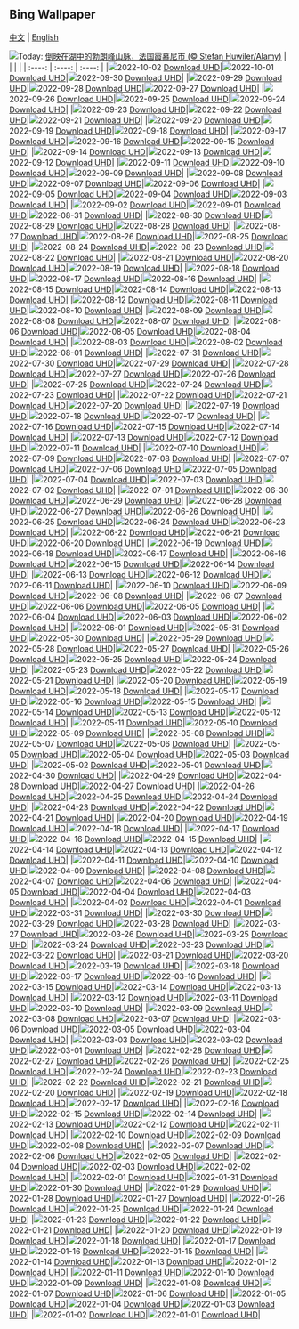 ## Bing Wallpaper
[中文](README.md) | [English](README_en.md)

![](https://www.bing.com/th?id=OHR.LacChesserys_ZH-CN4136691056_UHD.jpg&w=1000)Today: [倒映在湖中的勃朗峰山脉，法国霞慕尼市 (© Stefan Huwiler/Alamy)](https://www.bing.com/th?id=OHR.LacChesserys_ZH-CN4136691056_UHD.jpg)
|      |      |      |
| :----: | :----: | :----: |
|![](https://www.bing.com/th?id=OHR.LacChesserys_ZH-CN4136691056_UHD.jpg&rf=LaDigue_UHD.jpg&pid=hp&w=384&h=216&rs=1&c=4)2022-10-02 [Download UHD](https://www.bing.com/th?id=OHR.LacChesserys_ZH-CN4136691056_UHD.jpg)|![](https://www.bing.com/th?id=OHR.NationalDay2022_ZH-CN3861603311_UHD.jpg&rf=LaDigue_UHD.jpg&pid=hp&w=384&h=216&rs=1&c=4)2022-10-01 [Download UHD](https://www.bing.com/th?id=OHR.NationalDay2022_ZH-CN3861603311_UHD.jpg)|![](https://www.bing.com/th?id=OHR.EubalaenaAustralis_ZH-CN3366455170_UHD.jpg&rf=LaDigue_UHD.jpg&pid=hp&w=384&h=216&rs=1&c=4)2022-09-30 [Download UHD](https://www.bing.com/th?id=OHR.EubalaenaAustralis_ZH-CN3366455170_UHD.jpg)|
|![](https://www.bing.com/th?id=OHR.JohnstonWater_ZH-CN3121890365_UHD.jpg&rf=LaDigue_UHD.jpg&pid=hp&w=384&h=216&rs=1&c=4)2022-09-29 [Download UHD](https://www.bing.com/th?id=OHR.JohnstonWater_ZH-CN3121890365_UHD.jpg)|![](https://www.bing.com/th?id=OHR.FosterCoveredBridge_ZH-CN2672988563_UHD.jpg&rf=LaDigue_UHD.jpg&pid=hp&w=384&h=216&rs=1&c=4)2022-09-28 [Download UHD](https://www.bing.com/th?id=OHR.FosterCoveredBridge_ZH-CN2672988563_UHD.jpg)|![](https://www.bing.com/th?id=OHR.YellowstoneUGB_ZH-CN2518690319_UHD.jpg&rf=LaDigue_UHD.jpg&pid=hp&w=384&h=216&rs=1&c=4)2022-09-27 [Download UHD](https://www.bing.com/th?id=OHR.YellowstoneUGB_ZH-CN2518690319_UHD.jpg)|
|![](https://www.bing.com/th?id=OHR.SusitnaRiver_ZH-CN2317772890_UHD.jpg&rf=LaDigue_UHD.jpg&pid=hp&w=384&h=216&rs=1&c=4)2022-09-26 [Download UHD](https://www.bing.com/th?id=OHR.SusitnaRiver_ZH-CN2317772890_UHD.jpg)|![](https://www.bing.com/th?id=OHR.AmazonMangroves_ZH-CN2154443859_UHD.jpg&rf=LaDigue_UHD.jpg&pid=hp&w=384&h=216&rs=1&c=4)2022-09-25 [Download UHD](https://www.bing.com/th?id=OHR.AmazonMangroves_ZH-CN2154443859_UHD.jpg)|![](https://www.bing.com/th?id=OHR.DarkSkyAcadia_ZH-CN1827511700_UHD.jpg&rf=LaDigue_UHD.jpg&pid=hp&w=384&h=216&rs=1&c=4)2022-09-24 [Download UHD](https://www.bing.com/th?id=OHR.DarkSkyAcadia_ZH-CN1827511700_UHD.jpg)|
|![](https://www.bing.com/th?id=OHR.LastDollarRoad_ZH-CN1462265798_UHD.jpg&rf=LaDigue_UHD.jpg&pid=hp&w=384&h=216&rs=1&c=4)2022-09-23 [Download UHD](https://www.bing.com/th?id=OHR.LastDollarRoad_ZH-CN1462265798_UHD.jpg)|![](https://www.bing.com/th?id=OHR.SpringPoint_ZH-CN6445792697_UHD.jpg&rf=LaDigue_UHD.jpg&pid=hp&w=384&h=216&rs=1&c=4)2022-09-22 [Download UHD](https://www.bing.com/th?id=OHR.SpringPoint_ZH-CN6445792697_UHD.jpg)|![](https://www.bing.com/th?id=OHR.SyltNordseeHoernum_ZH-CN6316415332_UHD.jpg&rf=LaDigue_UHD.jpg&pid=hp&w=384&h=216&rs=1&c=4)2022-09-21 [Download UHD](https://www.bing.com/th?id=OHR.SyltNordseeHoernum_ZH-CN6316415332_UHD.jpg)|
|![](https://www.bing.com/th?id=OHR.SitkaOtters_ZH-CN4715326633_UHD.jpg&rf=LaDigue_UHD.jpg&pid=hp&w=384&h=216&rs=1&c=4)2022-09-20 [Download UHD](https://www.bing.com/th?id=OHR.SitkaOtters_ZH-CN4715326633_UHD.jpg)|![](https://www.bing.com/th?id=OHR.SanMartinoVillage_ZH-CN4623104087_UHD.jpg&rf=LaDigue_UHD.jpg&pid=hp&w=384&h=216&rs=1&c=4)2022-09-19 [Download UHD](https://www.bing.com/th?id=OHR.SanMartinoVillage_ZH-CN4623104087_UHD.jpg)|![](https://www.bing.com/th?id=OHR.EmeraldYoho_ZH-CN4524610330_UHD.jpg&rf=LaDigue_UHD.jpg&pid=hp&w=384&h=216&rs=1&c=4)2022-09-18 [Download UHD](https://www.bing.com/th?id=OHR.EmeraldYoho_ZH-CN4524610330_UHD.jpg)|
|![](https://www.bing.com/th?id=OHR.BlackpoolBeach_ZH-CN2646268897_UHD.jpg&rf=LaDigue_UHD.jpg&pid=hp&w=384&h=216&rs=1&c=4)2022-09-17 [Download UHD](https://www.bing.com/th?id=OHR.BlackpoolBeach_ZH-CN2646268897_UHD.jpg)|![](https://www.bing.com/th?id=OHR.PianePuma_ZH-CN1482049046_UHD.jpg&rf=LaDigue_UHD.jpg&pid=hp&w=384&h=216&rs=1&c=4)2022-09-16 [Download UHD](https://www.bing.com/th?id=OHR.PianePuma_ZH-CN1482049046_UHD.jpg)|![](https://www.bing.com/th?id=OHR.PyreneesPark_ZH-CN1341030921_UHD.jpg&rf=LaDigue_UHD.jpg&pid=hp&w=384&h=216&rs=1&c=4)2022-09-15 [Download UHD](https://www.bing.com/th?id=OHR.PyreneesPark_ZH-CN1341030921_UHD.jpg)|
|![](https://www.bing.com/th?id=OHR.MarbleCanyon_ZH-CN1066862981_UHD.jpg&rf=LaDigue_UHD.jpg&pid=hp&w=384&h=216&rs=1&c=4)2022-09-14 [Download UHD](https://www.bing.com/th?id=OHR.MarbleCanyon_ZH-CN1066862981_UHD.jpg)|![](https://www.bing.com/th?id=OHR.GSDNPest_ZH-CN0818304791_UHD.jpg&rf=LaDigue_UHD.jpg&pid=hp&w=384&h=216&rs=1&c=4)2022-09-13 [Download UHD](https://www.bing.com/th?id=OHR.GSDNPest_ZH-CN0818304791_UHD.jpg)|![](https://www.bing.com/th?id=OHR.Aracari_ZH-CN0383753817_UHD.jpg&rf=LaDigue_UHD.jpg&pid=hp&w=384&h=216&rs=1&c=4)2022-09-12 [Download UHD](https://www.bing.com/th?id=OHR.Aracari_ZH-CN0383753817_UHD.jpg)|
|![](https://www.bing.com/th?id=OHR.KeralaIndia_ZH-CN0125201857_UHD.jpg&rf=LaDigue_UHD.jpg&pid=hp&w=384&h=216&rs=1&c=4)2022-09-11 [Download UHD](https://www.bing.com/th?id=OHR.KeralaIndia_ZH-CN0125201857_UHD.jpg)|![](https://www.bing.com/th?id=OHR.MidAutumn2022_ZH-CN9825550508_UHD.jpg&rf=LaDigue_UHD.jpg&pid=hp&w=384&h=216&rs=1&c=4)2022-09-10 [Download UHD](https://www.bing.com/th?id=OHR.MidAutumn2022_ZH-CN9825550508_UHD.jpg)|![](https://www.bing.com/th?id=OHR.BHNMBelize_ZH-CN9422261941_UHD.jpg&rf=LaDigue_UHD.jpg&pid=hp&w=384&h=216&rs=1&c=4)2022-09-09 [Download UHD](https://www.bing.com/th?id=OHR.BHNMBelize_ZH-CN9422261941_UHD.jpg)|
|![](https://www.bing.com/th?id=OHR.CircumnavigationAnni_ZH-CN6835512993_UHD.jpg&rf=LaDigue_UHD.jpg&pid=hp&w=384&h=216&rs=1&c=4)2022-09-08 [Download UHD](https://www.bing.com/th?id=OHR.CircumnavigationAnni_ZH-CN6835512993_UHD.jpg)|![](https://www.bing.com/th?id=OHR.TheNeedles_ZH-CN6578835963_UHD.jpg&rf=LaDigue_UHD.jpg&pid=hp&w=384&h=216&rs=1&c=4)2022-09-07 [Download UHD](https://www.bing.com/th?id=OHR.TheNeedles_ZH-CN6578835963_UHD.jpg)|![](https://www.bing.com/th?id=OHR.SquirrelMushroom_ZH-CN2854383605_UHD.jpg&rf=LaDigue_UHD.jpg&pid=hp&w=384&h=216&rs=1&c=4)2022-09-06 [Download UHD](https://www.bing.com/th?id=OHR.SquirrelMushroom_ZH-CN2854383605_UHD.jpg)|
|![](https://www.bing.com/th?id=OHR.TaigaRoad_ZH-CN2567537158_UHD.jpg&rf=LaDigue_UHD.jpg&pid=hp&w=384&h=216&rs=1&c=4)2022-09-05 [Download UHD](https://www.bing.com/th?id=OHR.TaigaRoad_ZH-CN2567537158_UHD.jpg)|![](https://www.bing.com/th?id=OHR.ArambolBeach_ZH-CN2149857876_UHD.jpg&rf=LaDigue_UHD.jpg&pid=hp&w=384&h=216&rs=1&c=4)2022-09-04 [Download UHD](https://www.bing.com/th?id=OHR.ArambolBeach_ZH-CN2149857876_UHD.jpg)|![](https://www.bing.com/th?id=OHR.MalaysiaTwinTowers_ZH-CN1989513449_UHD.jpg&rf=LaDigue_UHD.jpg&pid=hp&w=384&h=216&rs=1&c=4)2022-09-03 [Download UHD](https://www.bing.com/th?id=OHR.MalaysiaTwinTowers_ZH-CN1989513449_UHD.jpg)|
|![](https://www.bing.com/th?id=OHR.SeitanLimania_ZH-CN3831790369_UHD.jpg&rf=LaDigue_UHD.jpg&pid=hp&w=384&h=216&rs=1&c=4)2022-09-02 [Download UHD](https://www.bing.com/th?id=OHR.SeitanLimania_ZH-CN3831790369_UHD.jpg)|![](https://www.bing.com/th?id=OHR.WildlifeCrossing_ZH-CN1493053695_UHD.jpg&rf=LaDigue_UHD.jpg&pid=hp&w=384&h=216&rs=1&c=4)2022-09-01 [Download UHD](https://www.bing.com/th?id=OHR.WildlifeCrossing_ZH-CN1493053695_UHD.jpg)|![](https://www.bing.com/th?id=OHR.BlueLinckia_ZH-CN1103817183_UHD.jpg&rf=LaDigue_UHD.jpg&pid=hp&w=384&h=216&rs=1&c=4)2022-08-31 [Download UHD](https://www.bing.com/th?id=OHR.BlueLinckia_ZH-CN1103817183_UHD.jpg)|
|![](https://www.bing.com/th?id=OHR.Migliarino_ZH-CN0744250844_UHD.jpg&rf=LaDigue_UHD.jpg&pid=hp&w=384&h=216&rs=1&c=4)2022-08-30 [Download UHD](https://www.bing.com/th?id=OHR.Migliarino_ZH-CN0744250844_UHD.jpg)|![](https://www.bing.com/th?id=OHR.EstoniaBaltic_ZH-CN0314555299_UHD.jpg&rf=LaDigue_UHD.jpg&pid=hp&w=384&h=216&rs=1&c=4)2022-08-29 [Download UHD](https://www.bing.com/th?id=OHR.EstoniaBaltic_ZH-CN0314555299_UHD.jpg)|![](https://www.bing.com/th?id=OHR.BeardedTit_ZH-CN0065279700_UHD.jpg&rf=LaDigue_UHD.jpg&pid=hp&w=384&h=216&rs=1&c=4)2022-08-28 [Download UHD](https://www.bing.com/th?id=OHR.BeardedTit_ZH-CN0065279700_UHD.jpg)|
|![](https://www.bing.com/th?id=OHR.MSHV_ZH-CN9630204701_UHD.jpg&rf=LaDigue_UHD.jpg&pid=hp&w=384&h=216&rs=1&c=4)2022-08-27 [Download UHD](https://www.bing.com/th?id=OHR.MSHV_ZH-CN9630204701_UHD.jpg)|![](https://www.bing.com/th?id=OHR.PeljesacWind_ZH-CN9299214248_UHD.jpg&rf=LaDigue_UHD.jpg&pid=hp&w=384&h=216&rs=1&c=4)2022-08-26 [Download UHD](https://www.bing.com/th?id=OHR.PeljesacWind_ZH-CN9299214248_UHD.jpg)|![](https://www.bing.com/th?id=OHR.CascadesNP_ZH-CN1830542356_UHD.jpg&rf=LaDigue_UHD.jpg&pid=hp&w=384&h=216&rs=1&c=4)2022-08-25 [Download UHD](https://www.bing.com/th?id=OHR.CascadesNP_ZH-CN1830542356_UHD.jpg)|
|![](https://www.bing.com/th?id=OHR.MarinaDaGloria_ZH-CN6894795645_UHD.jpg&rf=LaDigue_UHD.jpg&pid=hp&w=384&h=216&rs=1&c=4)2022-08-24 [Download UHD](https://www.bing.com/th?id=OHR.MarinaDaGloria_ZH-CN6894795645_UHD.jpg)|![](https://www.bing.com/th?id=OHR.MentonFrance_ZH-CN5849270429_UHD.jpg&rf=LaDigue_UHD.jpg&pid=hp&w=384&h=216&rs=1&c=4)2022-08-23 [Download UHD](https://www.bing.com/th?id=OHR.MentonFrance_ZH-CN5849270429_UHD.jpg)|![](https://www.bing.com/th?id=OHR.TenderMoment_ZH-CN5447705408_UHD.jpg&rf=LaDigue_UHD.jpg&pid=hp&w=384&h=216&rs=1&c=4)2022-08-22 [Download UHD](https://www.bing.com/th?id=OHR.TenderMoment_ZH-CN5447705408_UHD.jpg)|
|![](https://www.bing.com/th?id=OHR.CostadaMorte_ZH-CN5219249535_UHD.jpg&rf=LaDigue_UHD.jpg&pid=hp&w=384&h=216&rs=1&c=4)2022-08-21 [Download UHD](https://www.bing.com/th?id=OHR.CostadaMorte_ZH-CN5219249535_UHD.jpg)|![](https://www.bing.com/th?id=OHR.BearProof_ZH-CN4950171791_UHD.jpg&rf=LaDigue_UHD.jpg&pid=hp&w=384&h=216&rs=1&c=4)2022-08-20 [Download UHD](https://www.bing.com/th?id=OHR.BearProof_ZH-CN4950171791_UHD.jpg)|![](https://www.bing.com/th?id=OHR.PenzancePool_ZH-CN4493022613_UHD.jpg&rf=LaDigue_UHD.jpg&pid=hp&w=384&h=216&rs=1&c=4)2022-08-19 [Download UHD](https://www.bing.com/th?id=OHR.PenzancePool_ZH-CN4493022613_UHD.jpg)|
|![](https://www.bing.com/th?id=OHR.SourHerring_ZH-CN4136738467_UHD.jpg&rf=LaDigue_UHD.jpg&pid=hp&w=384&h=216&rs=1&c=4)2022-08-18 [Download UHD](https://www.bing.com/th?id=OHR.SourHerring_ZH-CN4136738467_UHD.jpg)|![](https://www.bing.com/th?id=OHR.AquarioNatural_ZH-CN3886634374_UHD.jpg&rf=LaDigue_UHD.jpg&pid=hp&w=384&h=216&rs=1&c=4)2022-08-17 [Download UHD](https://www.bing.com/th?id=OHR.AquarioNatural_ZH-CN3886634374_UHD.jpg)|![](https://www.bing.com/th?id=OHR.GreatWhiteRoller_ZH-CN1541809088_UHD.jpg&rf=LaDigue_UHD.jpg&pid=hp&w=384&h=216&rs=1&c=4)2022-08-16 [Download UHD](https://www.bing.com/th?id=OHR.GreatWhiteRoller_ZH-CN1541809088_UHD.jpg)|
|![](https://www.bing.com/th?id=OHR.ChittorgarhFort_ZH-CN2955182965_UHD.jpg&rf=LaDigue_UHD.jpg&pid=hp&w=384&h=216&rs=1&c=4)2022-08-15 [Download UHD](https://www.bing.com/th?id=OHR.ChittorgarhFort_ZH-CN2955182965_UHD.jpg)|![](https://www.bing.com/th?id=OHR.PantherChameleon_ZH-CN2554514270_UHD.jpg&rf=LaDigue_UHD.jpg&pid=hp&w=384&h=216&rs=1&c=4)2022-08-14 [Download UHD](https://www.bing.com/th?id=OHR.PantherChameleon_ZH-CN2554514270_UHD.jpg)|![](https://www.bing.com/th?id=OHR.LacMontagnon_ZH-CN8301464080_UHD.jpg&rf=LaDigue_UHD.jpg&pid=hp&w=384&h=216&rs=1&c=4)2022-08-13 [Download UHD](https://www.bing.com/th?id=OHR.LacMontagnon_ZH-CN8301464080_UHD.jpg)|
|![](https://www.bing.com/th?id=OHR.AmboseliElephants_ZH-CN2078609290_UHD.jpg&rf=LaDigue_UHD.jpg&pid=hp&w=384&h=216&rs=1&c=4)2022-08-12 [Download UHD](https://www.bing.com/th?id=OHR.AmboseliElephants_ZH-CN2078609290_UHD.jpg)|![](https://www.bing.com/th?id=OHR.MtTsubakuro_ZH-CN0305525340_UHD.jpg&rf=LaDigue_UHD.jpg&pid=hp&w=384&h=216&rs=1&c=4)2022-08-11 [Download UHD](https://www.bing.com/th?id=OHR.MtTsubakuro_ZH-CN0305525340_UHD.jpg)|![](https://www.bing.com/th?id=OHR.AnniversaryJTNP_ZH-CN9974030692_UHD.jpg&rf=LaDigue_UHD.jpg&pid=hp&w=384&h=216&rs=1&c=4)2022-08-10 [Download UHD](https://www.bing.com/th?id=OHR.AnniversaryJTNP_ZH-CN9974030692_UHD.jpg)|
|![](https://www.bing.com/th?id=OHR.CuevaManos_ZH-CN8900667928_UHD.jpg&rf=LaDigue_UHD.jpg&pid=hp&w=384&h=216&rs=1&c=4)2022-08-09 [Download UHD](https://www.bing.com/th?id=OHR.CuevaManos_ZH-CN8900667928_UHD.jpg)|![](https://www.bing.com/th?id=OHR.EsPantaleu_ZH-CN8612029580_UHD.jpg&rf=LaDigue_UHD.jpg&pid=hp&w=384&h=216&rs=1&c=4)2022-08-08 [Download UHD](https://www.bing.com/th?id=OHR.EsPantaleu_ZH-CN8612029580_UHD.jpg)|![](https://www.bing.com/th?id=OHR.theBeginningofAutumn2022_ZH-CN9413449297_UHD.jpg&rf=LaDigue_UHD.jpg&pid=hp&w=384&h=216&rs=1&c=4)2022-08-07 [Download UHD](https://www.bing.com/th?id=OHR.theBeginningofAutumn2022_ZH-CN9413449297_UHD.jpg)|
|![](https://www.bing.com/th?id=OHR.SFSaltFlats_ZH-CN7261637239_UHD.jpg&rf=LaDigue_UHD.jpg&pid=hp&w=384&h=216&rs=1&c=4)2022-08-06 [Download UHD](https://www.bing.com/th?id=OHR.SFSaltFlats_ZH-CN7261637239_UHD.jpg)|![](https://www.bing.com/th?id=OHR.MilitaryTattoo_ZH-CN0302287210_UHD.jpg&rf=LaDigue_UHD.jpg&pid=hp&w=384&h=216&rs=1&c=4)2022-08-05 [Download UHD](https://www.bing.com/th?id=OHR.MilitaryTattoo_ZH-CN0302287210_UHD.jpg)|![](https://www.bing.com/th?id=OHR.QiXiFestival2022_ZH-CN2628111266_UHD.jpg&rf=LaDigue_UHD.jpg&pid=hp&w=384&h=216&rs=1&c=4)2022-08-04 [Download UHD](https://www.bing.com/th?id=OHR.QiXiFestival2022_ZH-CN2628111266_UHD.jpg)|
|![](https://www.bing.com/th?id=OHR.RedneckedGrebe_ZH-CN6036749974_UHD.jpg&rf=LaDigue_UHD.jpg&pid=hp&w=384&h=216&rs=1&c=4)2022-08-03 [Download UHD](https://www.bing.com/th?id=OHR.RedneckedGrebe_ZH-CN6036749974_UHD.jpg)|![](https://www.bing.com/th?id=OHR.HickmanBridge_ZH-CN0976106691_UHD.jpg&rf=LaDigue_UHD.jpg&pid=hp&w=384&h=216&rs=1&c=4)2022-08-02 [Download UHD](https://www.bing.com/th?id=OHR.HickmanBridge_ZH-CN0976106691_UHD.jpg)|![](https://www.bing.com/th?id=OHR.LavaTube_ZH-CN5458469336_UHD.jpg&rf=LaDigue_UHD.jpg&pid=hp&w=384&h=216&rs=1&c=4)2022-08-01 [Download UHD](https://www.bing.com/th?id=OHR.LavaTube_ZH-CN5458469336_UHD.jpg)|
|![](https://www.bing.com/th?id=OHR.NoctilucentClouds_ZH-CN4816301354_UHD.jpg&rf=LaDigue_UHD.jpg&pid=hp&w=384&h=216&rs=1&c=4)2022-07-31 [Download UHD](https://www.bing.com/th?id=OHR.NoctilucentClouds_ZH-CN4816301354_UHD.jpg)|![](https://www.bing.com/th?id=OHR.FiordlandRainforest_ZH-CN4528847139_UHD.jpg&rf=LaDigue_UHD.jpg&pid=hp&w=384&h=216&rs=1&c=4)2022-07-30 [Download UHD](https://www.bing.com/th?id=OHR.FiordlandRainforest_ZH-CN4528847139_UHD.jpg)|![](https://www.bing.com/th?id=OHR.FourTigresses_ZH-CN4095017352_UHD.jpg&rf=LaDigue_UHD.jpg&pid=hp&w=384&h=216&rs=1&c=4)2022-07-29 [Download UHD](https://www.bing.com/th?id=OHR.FourTigresses_ZH-CN4095017352_UHD.jpg)|
|![](https://www.bing.com/th?id=OHR.LongsPeak_ZH-CN5927119555_UHD.jpg&rf=LaDigue_UHD.jpg&pid=hp&w=384&h=216&rs=1&c=4)2022-07-28 [Download UHD](https://www.bing.com/th?id=OHR.LongsPeak_ZH-CN5927119555_UHD.jpg)|![](https://www.bing.com/th?id=OHR.NabateanTomb_ZH-CN5770360385_UHD.jpg&rf=LaDigue_UHD.jpg&pid=hp&w=384&h=216&rs=1&c=4)2022-07-27 [Download UHD](https://www.bing.com/th?id=OHR.NabateanTomb_ZH-CN5770360385_UHD.jpg)|![](https://www.bing.com/th?id=OHR.MangroveDay_ZH-CN5590436101_UHD.jpg&rf=LaDigue_UHD.jpg&pid=hp&w=384&h=216&rs=1&c=4)2022-07-26 [Download UHD](https://www.bing.com/th?id=OHR.MangroveDay_ZH-CN5590436101_UHD.jpg)|
|![](https://www.bing.com/th?id=OHR.DolbadarnCastle_ZH-CN5397592090_UHD.jpg&rf=LaDigue_UHD.jpg&pid=hp&w=384&h=216&rs=1&c=4)2022-07-25 [Download UHD](https://www.bing.com/th?id=OHR.DolbadarnCastle_ZH-CN5397592090_UHD.jpg)|![](https://www.bing.com/th?id=OHR.TwoJackLake_ZH-CN4716355677_UHD.jpg&rf=LaDigue_UHD.jpg&pid=hp&w=384&h=216&rs=1&c=4)2022-07-24 [Download UHD](https://www.bing.com/th?id=OHR.TwoJackLake_ZH-CN4716355677_UHD.jpg)|![](https://www.bing.com/th?id=OHR.FoxgloveHawkmoth_ZH-CN4486704889_UHD.jpg&rf=LaDigue_UHD.jpg&pid=hp&w=384&h=216&rs=1&c=4)2022-07-23 [Download UHD](https://www.bing.com/th?id=OHR.FoxgloveHawkmoth_ZH-CN4486704889_UHD.jpg)|
|![](https://www.bing.com/th?id=OHR.SGIMontenegro_ZH-CN4155831603_UHD.jpg&rf=LaDigue_UHD.jpg&pid=hp&w=384&h=216&rs=1&c=4)2022-07-22 [Download UHD](https://www.bing.com/th?id=OHR.SGIMontenegro_ZH-CN4155831603_UHD.jpg)|![](https://www.bing.com/th?id=OHR.AbbeyGardens_ZH-CN4831631801_UHD.jpg&rf=LaDigue_UHD.jpg&pid=hp&w=384&h=216&rs=1&c=4)2022-07-21 [Download UHD](https://www.bing.com/th?id=OHR.AbbeyGardens_ZH-CN4831631801_UHD.jpg)|![](https://www.bing.com/th?id=OHR.MoonPhases_ZH-CN3779272016_UHD.jpg&rf=LaDigue_UHD.jpg&pid=hp&w=384&h=216&rs=1&c=4)2022-07-20 [Download UHD](https://www.bing.com/th?id=OHR.MoonPhases_ZH-CN3779272016_UHD.jpg)|
|![](https://www.bing.com/th?id=OHR.FraueninselChiemsee_ZH-CN3541482552_UHD.jpg&rf=LaDigue_UHD.jpg&pid=hp&w=384&h=216&rs=1&c=4)2022-07-19 [Download UHD](https://www.bing.com/th?id=OHR.FraueninselChiemsee_ZH-CN3541482552_UHD.jpg)|![](https://www.bing.com/th?id=OHR.OmijimaIsland_ZH-CN3328515301_UHD.jpg&rf=LaDigue_UHD.jpg&pid=hp&w=384&h=216&rs=1&c=4)2022-07-18 [Download UHD](https://www.bing.com/th?id=OHR.OmijimaIsland_ZH-CN3328515301_UHD.jpg)|![](https://www.bing.com/th?id=OHR.CoyoteButtes_ZH-CN3166159419_UHD.jpg&rf=LaDigue_UHD.jpg&pid=hp&w=384&h=216&rs=1&c=4)2022-07-17 [Download UHD](https://www.bing.com/th?id=OHR.CoyoteButtes_ZH-CN3166159419_UHD.jpg)|
|![](https://www.bing.com/th?id=OHR.AmericanGoldfinch_ZH-CN2996912015_UHD.jpg&rf=LaDigue_UHD.jpg&pid=hp&w=384&h=216&rs=1&c=4)2022-07-16 [Download UHD](https://www.bing.com/th?id=OHR.AmericanGoldfinch_ZH-CN2996912015_UHD.jpg)|![](https://www.bing.com/th?id=OHR.Arrone_ZH-CN2794175618_UHD.jpg&rf=LaDigue_UHD.jpg&pid=hp&w=384&h=216&rs=1&c=4)2022-07-15 [Download UHD](https://www.bing.com/th?id=OHR.Arrone_ZH-CN2794175618_UHD.jpg)|![](https://www.bing.com/th?id=OHR.BabyLemons_ZH-CN4212701834_UHD.jpg&rf=LaDigue_UHD.jpg&pid=hp&w=384&h=216&rs=1&c=4)2022-07-14 [Download UHD](https://www.bing.com/th?id=OHR.BabyLemons_ZH-CN4212701834_UHD.jpg)|
|![](https://www.bing.com/th?id=OHR.BasaltGiants_ZH-CN4038085235_UHD.jpg&rf=LaDigue_UHD.jpg&pid=hp&w=384&h=216&rs=1&c=4)2022-07-13 [Download UHD](https://www.bing.com/th?id=OHR.BasaltGiants_ZH-CN4038085235_UHD.jpg)|![](https://www.bing.com/th?id=OHR.SpiralHill_ZH-CN3829252235_UHD.jpg&rf=LaDigue_UHD.jpg&pid=hp&w=384&h=216&rs=1&c=4)2022-07-12 [Download UHD](https://www.bing.com/th?id=OHR.SpiralHill_ZH-CN3829252235_UHD.jpg)|![](https://www.bing.com/th?id=OHR.BarcelonaPop_ZH-CN3687855585_UHD.jpg&rf=LaDigue_UHD.jpg&pid=hp&w=384&h=216&rs=1&c=4)2022-07-11 [Download UHD](https://www.bing.com/th?id=OHR.BarcelonaPop_ZH-CN3687855585_UHD.jpg)|
|![](https://www.bing.com/th?id=OHR.OludenizTurkey_ZH-CN3467496108_UHD.jpg&rf=LaDigue_UHD.jpg&pid=hp&w=384&h=216&rs=1&c=4)2022-07-10 [Download UHD](https://www.bing.com/th?id=OHR.OludenizTurkey_ZH-CN3467496108_UHD.jpg)|![](https://www.bing.com/th?id=OHR.DolomitesMW_ZH-CN3307894335_UHD.jpg&rf=LaDigue_UHD.jpg&pid=hp&w=384&h=216&rs=1&c=4)2022-07-09 [Download UHD](https://www.bing.com/th?id=OHR.DolomitesMW_ZH-CN3307894335_UHD.jpg)|![](https://www.bing.com/th?id=OHR.PreveliGorge_ZH-CN3109665395_UHD.jpg&rf=LaDigue_UHD.jpg&pid=hp&w=384&h=216&rs=1&c=4)2022-07-08 [Download UHD](https://www.bing.com/th?id=OHR.PreveliGorge_ZH-CN3109665395_UHD.jpg)|
|![](https://www.bing.com/th?id=OHR.HecetaHead_ZH-CN2813876594_UHD.jpg&rf=LaDigue_UHD.jpg&pid=hp&w=384&h=216&rs=1&c=4)2022-07-07 [Download UHD](https://www.bing.com/th?id=OHR.HecetaHead_ZH-CN2813876594_UHD.jpg)|![](https://www.bing.com/th?id=OHR.KissingPuffins_ZH-CN2578608262_UHD.jpg&rf=LaDigue_UHD.jpg&pid=hp&w=384&h=216&rs=1&c=4)2022-07-06 [Download UHD](https://www.bing.com/th?id=OHR.KissingPuffins_ZH-CN2578608262_UHD.jpg)|![](https://www.bing.com/th?id=OHR.FannetteIsland_ZH-CN2395055456_UHD.jpg&rf=LaDigue_UHD.jpg&pid=hp&w=384&h=216&rs=1&c=4)2022-07-05 [Download UHD](https://www.bing.com/th?id=OHR.FannetteIsland_ZH-CN2395055456_UHD.jpg)|
|![](https://www.bing.com/th?id=OHR.SharavatiBridge_ZH-CN2011371774_UHD.jpg&rf=LaDigue_UHD.jpg&pid=hp&w=384&h=216&rs=1&c=4)2022-07-04 [Download UHD](https://www.bing.com/th?id=OHR.SharavatiBridge_ZH-CN2011371774_UHD.jpg)|![](https://www.bing.com/th?id=OHR.SummerDogs_ZH-CN1604998367_UHD.jpg&rf=LaDigue_UHD.jpg&pid=hp&w=384&h=216&rs=1&c=4)2022-07-03 [Download UHD](https://www.bing.com/th?id=OHR.SummerDogs_ZH-CN1604998367_UHD.jpg)|![](https://www.bing.com/th?id=OHR.HalfwayDay_ZH-CN1333459630_UHD.jpg&rf=LaDigue_UHD.jpg&pid=hp&w=384&h=216&rs=1&c=4)2022-07-02 [Download UHD](https://www.bing.com/th?id=OHR.HalfwayDay_ZH-CN1333459630_UHD.jpg)|
|![](https://www.bing.com/th?id=OHR.AgueroVillage_ZH-CN1007741117_UHD.jpg&rf=LaDigue_UHD.jpg&pid=hp&w=384&h=216&rs=1&c=4)2022-07-01 [Download UHD](https://www.bing.com/th?id=OHR.AgueroVillage_ZH-CN1007741117_UHD.jpg)|![](https://www.bing.com/th?id=OHR.CoteSauvage_ZH-CN9967984163_UHD.jpg&rf=LaDigue_UHD.jpg&pid=hp&w=384&h=216&rs=1&c=4)2022-06-30 [Download UHD](https://www.bing.com/th?id=OHR.CoteSauvage_ZH-CN9967984163_UHD.jpg)|![](https://www.bing.com/th?id=OHR.PhangNgaBay_ZH-CN9408705933_UHD.jpg&rf=LaDigue_UHD.jpg&pid=hp&w=384&h=216&rs=1&c=4)2022-06-29 [Download UHD](https://www.bing.com/th?id=OHR.PhangNgaBay_ZH-CN9408705933_UHD.jpg)|
|![](https://www.bing.com/th?id=OHR.TafilaletOasis_ZH-CN9143950935_UHD.jpg&rf=LaDigue_UHD.jpg&pid=hp&w=384&h=216&rs=1&c=4)2022-06-28 [Download UHD](https://www.bing.com/th?id=OHR.TafilaletOasis_ZH-CN9143950935_UHD.jpg)|![](https://www.bing.com/th?id=OHR.ValensoleLavender_ZH-CN8778885260_UHD.jpg&rf=LaDigue_UHD.jpg&pid=hp&w=384&h=216&rs=1&c=4)2022-06-27 [Download UHD](https://www.bing.com/th?id=OHR.ValensoleLavender_ZH-CN8778885260_UHD.jpg)|![](https://www.bing.com/th?id=OHR.KoalaSleeping_ZH-CN8369657308_UHD.jpg&rf=LaDigue_UHD.jpg&pid=hp&w=384&h=216&rs=1&c=4)2022-06-26 [Download UHD](https://www.bing.com/th?id=OHR.KoalaSleeping_ZH-CN8369657308_UHD.jpg)|
|![](https://www.bing.com/th?id=OHR.BBMomCub_ZH-CN7715738841_UHD.jpg&rf=LaDigue_UHD.jpg&pid=hp&w=384&h=216&rs=1&c=4)2022-06-25 [Download UHD](https://www.bing.com/th?id=OHR.BBMomCub_ZH-CN7715738841_UHD.jpg)|![](https://www.bing.com/th?id=OHR.CenoteDiver_ZH-CN7334440742_UHD.jpg&rf=LaDigue_UHD.jpg&pid=hp&w=384&h=216&rs=1&c=4)2022-06-24 [Download UHD](https://www.bing.com/th?id=OHR.CenoteDiver_ZH-CN7334440742_UHD.jpg)|![](https://www.bing.com/th?id=OHR.MostarBridge_ZH-CN5920156936_UHD.jpg&rf=LaDigue_UHD.jpg&pid=hp&w=384&h=216&rs=1&c=4)2022-06-23 [Download UHD](https://www.bing.com/th?id=OHR.MostarBridge_ZH-CN5920156936_UHD.jpg)|
|![](https://www.bing.com/th?id=OHR.AmazonianEcuador_ZH-CN9873999948_UHD.jpg&rf=LaDigue_UHD.jpg&pid=hp&w=384&h=216&rs=1&c=4)2022-06-22 [Download UHD](https://www.bing.com/th?id=OHR.AmazonianEcuador_ZH-CN9873999948_UHD.jpg)|![](https://www.bing.com/th?id=OHR.GlastonburySolstice_ZH-CN9694169797_UHD.jpg&rf=LaDigue_UHD.jpg&pid=hp&w=384&h=216&rs=1&c=4)2022-06-21 [Download UHD](https://www.bing.com/th?id=OHR.GlastonburySolstice_ZH-CN9694169797_UHD.jpg)|![](https://www.bing.com/th?id=OHR.SwallowtailFlower_ZH-CN5950463168_UHD.jpg&rf=LaDigue_UHD.jpg&pid=hp&w=384&h=216&rs=1&c=4)2022-06-20 [Download UHD](https://www.bing.com/th?id=OHR.SwallowtailFlower_ZH-CN5950463168_UHD.jpg)|
|![](https://www.bing.com/th?id=OHR.Cassowary_ZH-CN9903525394_UHD.jpg&rf=LaDigue_UHD.jpg&pid=hp&w=384&h=216&rs=1&c=4)2022-06-19 [Download UHD](https://www.bing.com/th?id=OHR.Cassowary_ZH-CN9903525394_UHD.jpg)|![](https://www.bing.com/th?id=OHR.CelebratingSurfing_ZH-CN9747833506_UHD.jpg&rf=LaDigue_UHD.jpg&pid=hp&w=384&h=216&rs=1&c=4)2022-06-18 [Download UHD](https://www.bing.com/th?id=OHR.CelebratingSurfing_ZH-CN9747833506_UHD.jpg)|![](https://www.bing.com/th?id=OHR.Balsamroot_ZH-CN9456182640_UHD.jpg&rf=LaDigue_UHD.jpg&pid=hp&w=384&h=216&rs=1&c=4)2022-06-17 [Download UHD](https://www.bing.com/th?id=OHR.Balsamroot_ZH-CN9456182640_UHD.jpg)|
|![](https://www.bing.com/th?id=OHR.SeonamTemple_ZH-CN3460236076_UHD.jpg&rf=LaDigue_UHD.jpg&pid=hp&w=384&h=216&rs=1&c=4)2022-06-16 [Download UHD](https://www.bing.com/th?id=OHR.SeonamTemple_ZH-CN3460236076_UHD.jpg)|![](https://www.bing.com/th?id=OHR.ClingmansDome_ZH-CN0900594339_UHD.jpg&rf=LaDigue_UHD.jpg&pid=hp&w=384&h=216&rs=1&c=4)2022-06-15 [Download UHD](https://www.bing.com/th?id=OHR.ClingmansDome_ZH-CN0900594339_UHD.jpg)|![](https://www.bing.com/th?id=OHR.MuseumMile_ZH-CN0641581371_UHD.jpg&rf=LaDigue_UHD.jpg&pid=hp&w=384&h=216&rs=1&c=4)2022-06-14 [Download UHD](https://www.bing.com/th?id=OHR.MuseumMile_ZH-CN0641581371_UHD.jpg)|
|![](https://www.bing.com/th?id=OHR.OkavangoElephant_ZH-CN0058670579_UHD.jpg&rf=LaDigue_UHD.jpg&pid=hp&w=384&h=216&rs=1&c=4)2022-06-13 [Download UHD](https://www.bing.com/th?id=OHR.OkavangoElephant_ZH-CN0058670579_UHD.jpg)|![](https://www.bing.com/th?id=OHR.SierraPonce_ZH-CN9720358958_UHD.jpg&rf=LaDigue_UHD.jpg&pid=hp&w=384&h=216&rs=1&c=4)2022-06-12 [Download UHD](https://www.bing.com/th?id=OHR.SierraPonce_ZH-CN9720358958_UHD.jpg)|![](https://www.bing.com/th?id=OHR.MisoolIsland_ZH-CN9038691748_UHD.jpg&rf=LaDigue_UHD.jpg&pid=hp&w=384&h=216&rs=1&c=4)2022-06-11 [Download UHD](https://www.bing.com/th?id=OHR.MisoolIsland_ZH-CN9038691748_UHD.jpg)|
|![](https://www.bing.com/th?id=OHR.SpottedDeers_ZH-CN8790816034_UHD.jpg&rf=LaDigue_UHD.jpg&pid=hp&w=384&h=216&rs=1&c=4)2022-06-10 [Download UHD](https://www.bing.com/th?id=OHR.SpottedDeers_ZH-CN8790816034_UHD.jpg)|![](https://www.bing.com/th?id=OHR.SweetheartAbbey_ZH-CN8325969067_UHD.jpg&rf=LaDigue_UHD.jpg&pid=hp&w=384&h=216&rs=1&c=4)2022-06-09 [Download UHD](https://www.bing.com/th?id=OHR.SweetheartAbbey_ZH-CN8325969067_UHD.jpg)|![](https://www.bing.com/th?id=OHR.CommonDolphin_ZH-CN3524729916_UHD.jpg&rf=LaDigue_UHD.jpg&pid=hp&w=384&h=216&rs=1&c=4)2022-06-08 [Download UHD](https://www.bing.com/th?id=OHR.CommonDolphin_ZH-CN3524729916_UHD.jpg)|
|![](https://www.bing.com/th?id=OHR.HaagaRhododendron_ZH-CN3375001658_UHD.jpg&rf=LaDigue_UHD.jpg&pid=hp&w=384&h=216&rs=1&c=4)2022-06-07 [Download UHD](https://www.bing.com/th?id=OHR.HaagaRhododendron_ZH-CN3375001658_UHD.jpg)|![](https://www.bing.com/th?id=OHR.IndigoBunting_ZH-CN3172415219_UHD.jpg&rf=LaDigue_UHD.jpg&pid=hp&w=384&h=216&rs=1&c=4)2022-06-06 [Download UHD](https://www.bing.com/th?id=OHR.IndigoBunting_ZH-CN3172415219_UHD.jpg)|![](https://www.bing.com/th?id=OHR.RapadalenSNP_ZH-CN3018224759_UHD.jpg&rf=LaDigue_UHD.jpg&pid=hp&w=384&h=216&rs=1&c=4)2022-06-05 [Download UHD](https://www.bing.com/th?id=OHR.RapadalenSNP_ZH-CN3018224759_UHD.jpg)|
|![](https://www.bing.com/th?id=OHR.BannerPeak_ZH-CN2693006060_UHD.jpg&rf=LaDigue_UHD.jpg&pid=hp&w=384&h=216&rs=1&c=4)2022-06-04 [Download UHD](https://www.bing.com/th?id=OHR.BannerPeak_ZH-CN2693006060_UHD.jpg)|![](https://www.bing.com/th?id=OHR.DragonBoat2022_ZH-CN2392684688_UHD.jpg&rf=LaDigue_UHD.jpg&pid=hp&w=384&h=216&rs=1&c=4)2022-06-03 [Download UHD](https://www.bing.com/th?id=OHR.DragonBoat2022_ZH-CN2392684688_UHD.jpg)|![](https://www.bing.com/th?id=OHR.LechfallFuessen_ZH-CN3887501600_UHD.jpg&rf=LaDigue_UHD.jpg&pid=hp&w=384&h=216&rs=1&c=4)2022-06-02 [Download UHD](https://www.bing.com/th?id=OHR.LechfallFuessen_ZH-CN3887501600_UHD.jpg)|
|![](https://www.bing.com/th?id=OHR.MarovoLagoon_ZH-CN1029152514_UHD.jpg&rf=LaDigue_UHD.jpg&pid=hp&w=384&h=216&rs=1&c=4)2022-06-01 [Download UHD](https://www.bing.com/th?id=OHR.MarovoLagoon_ZH-CN1029152514_UHD.jpg)|![](https://www.bing.com/th?id=OHR.ParrotDay_ZH-CN0775936218_UHD.jpg&rf=LaDigue_UHD.jpg&pid=hp&w=384&h=216&rs=1&c=4)2022-05-31 [Download UHD](https://www.bing.com/th?id=OHR.ParrotDay_ZH-CN0775936218_UHD.jpg)|![](https://www.bing.com/th?id=OHR.MountFryatt_ZH-CN0611142036_UHD.jpg&rf=LaDigue_UHD.jpg&pid=hp&w=384&h=216&rs=1&c=4)2022-05-30 [Download UHD](https://www.bing.com/th?id=OHR.MountFryatt_ZH-CN0611142036_UHD.jpg)|
|![](https://www.bing.com/th?id=OHR.HyaliteCreek_ZH-CN0400013447_UHD.jpg&rf=LaDigue_UHD.jpg&pid=hp&w=384&h=216&rs=1&c=4)2022-05-29 [Download UHD](https://www.bing.com/th?id=OHR.HyaliteCreek_ZH-CN0400013447_UHD.jpg)|![](https://www.bing.com/th?id=OHR.PurnululuNP_ZH-CN0102753224_UHD.jpg&rf=LaDigue_UHD.jpg&pid=hp&w=384&h=216&rs=1&c=4)2022-05-28 [Download UHD](https://www.bing.com/th?id=OHR.PurnululuNP_ZH-CN0102753224_UHD.jpg)|![](https://www.bing.com/th?id=OHR.MarinHeadlands_ZH-CN9876016714_UHD.jpg&rf=LaDigue_UHD.jpg&pid=hp&w=384&h=216&rs=1&c=4)2022-05-27 [Download UHD](https://www.bing.com/th?id=OHR.MarinHeadlands_ZH-CN9876016714_UHD.jpg)|
|![](https://www.bing.com/th?id=OHR.Monteverde_ZH-CN9598634812_UHD.jpg&rf=LaDigue_UHD.jpg&pid=hp&w=384&h=216&rs=1&c=4)2022-05-26 [Download UHD](https://www.bing.com/th?id=OHR.Monteverde_ZH-CN9598634812_UHD.jpg)|![](https://www.bing.com/th?id=OHR.Alhambra_ZH-CN9040625762_UHD.jpg&rf=LaDigue_UHD.jpg&pid=hp&w=384&h=216&rs=1&c=4)2022-05-25 [Download UHD](https://www.bing.com/th?id=OHR.Alhambra_ZH-CN9040625762_UHD.jpg)|![](https://www.bing.com/th?id=OHR.KornatiNP_ZH-CN8829346235_UHD.jpg&rf=LaDigue_UHD.jpg&pid=hp&w=384&h=216&rs=1&c=4)2022-05-24 [Download UHD](https://www.bing.com/th?id=OHR.KornatiNP_ZH-CN8829346235_UHD.jpg)|
|![](https://www.bing.com/th?id=OHR.RedBellied_ZH-CN8667089924_UHD.jpg&rf=LaDigue_UHD.jpg&pid=hp&w=384&h=216&rs=1&c=4)2022-05-23 [Download UHD](https://www.bing.com/th?id=OHR.RedBellied_ZH-CN8667089924_UHD.jpg)|![](https://www.bing.com/th?id=OHR.ZebraEgret_ZH-CN8497454146_UHD.jpg&rf=LaDigue_UHD.jpg&pid=hp&w=384&h=216&rs=1&c=4)2022-05-22 [Download UHD](https://www.bing.com/th?id=OHR.ZebraEgret_ZH-CN8497454146_UHD.jpg)|![](https://www.bing.com/th?id=OHR.AlbionFalls_ZH-CN8302577218_UHD.jpg&rf=LaDigue_UHD.jpg&pid=hp&w=384&h=216&rs=1&c=4)2022-05-21 [Download UHD](https://www.bing.com/th?id=OHR.AlbionFalls_ZH-CN8302577218_UHD.jpg)|
|![](https://www.bing.com/th?id=OHR.ApisMellifera_ZH-CN8078623367_UHD.jpg&rf=LaDigue_UHD.jpg&pid=hp&w=384&h=216&rs=1&c=4)2022-05-20 [Download UHD](https://www.bing.com/th?id=OHR.ApisMellifera_ZH-CN8078623367_UHD.jpg)|![](https://www.bing.com/th?id=OHR.GlassBridge_ZH-CN4258621683_UHD.jpg&rf=LaDigue_UHD.jpg&pid=hp&w=384&h=216&rs=1&c=4)2022-05-19 [Download UHD](https://www.bing.com/th?id=OHR.GlassBridge_ZH-CN4258621683_UHD.jpg)|![](https://www.bing.com/th?id=OHR.SchlossGluecksburg_ZH-CN4079837227_UHD.jpg&rf=LaDigue_UHD.jpg&pid=hp&w=384&h=216&rs=1&c=4)2022-05-18 [Download UHD](https://www.bing.com/th?id=OHR.SchlossGluecksburg_ZH-CN4079837227_UHD.jpg)|
|![](https://www.bing.com/th?id=OHR.SaltPondsMaras_ZH-CN3768334932_UHD.jpg&rf=LaDigue_UHD.jpg&pid=hp&w=384&h=216&rs=1&c=4)2022-05-17 [Download UHD](https://www.bing.com/th?id=OHR.SaltPondsMaras_ZH-CN3768334932_UHD.jpg)|![](https://www.bing.com/th?id=OHR.PawneeOwls_ZH-CN3586129981_UHD.jpg&rf=LaDigue_UHD.jpg&pid=hp&w=384&h=216&rs=1&c=4)2022-05-16 [Download UHD](https://www.bing.com/th?id=OHR.PawneeOwls_ZH-CN3586129981_UHD.jpg)|![](https://www.bing.com/th?id=OHR.BerninaBloodMoon_ZH-CN3349260043_UHD.jpg&rf=LaDigue_UHD.jpg&pid=hp&w=384&h=216&rs=1&c=4)2022-05-15 [Download UHD](https://www.bing.com/th?id=OHR.BerninaBloodMoon_ZH-CN3349260043_UHD.jpg)|
|![](https://www.bing.com/th?id=OHR.WindmillDay_ZH-CN3115996668_UHD.jpg&rf=LaDigue_UHD.jpg&pid=hp&w=384&h=216&rs=1&c=4)2022-05-14 [Download UHD](https://www.bing.com/th?id=OHR.WindmillDay_ZH-CN3115996668_UHD.jpg)|![](https://www.bing.com/th?id=OHR.MaasaiGiraffe_ZH-CN2960157829_UHD.jpg&rf=LaDigue_UHD.jpg&pid=hp&w=384&h=216&rs=1&c=4)2022-05-13 [Download UHD](https://www.bing.com/th?id=OHR.MaasaiGiraffe_ZH-CN2960157829_UHD.jpg)|![](https://www.bing.com/th?id=OHR.RiverBrathay_ZH-CN2718424663_UHD.jpg&rf=LaDigue_UHD.jpg&pid=hp&w=384&h=216&rs=1&c=4)2022-05-12 [Download UHD](https://www.bing.com/th?id=OHR.RiverBrathay_ZH-CN2718424663_UHD.jpg)|
|![](https://www.bing.com/th?id=OHR.OiaVillage_ZH-CN2495652522_UHD.jpg&rf=LaDigue_UHD.jpg&pid=hp&w=384&h=216&rs=1&c=4)2022-05-11 [Download UHD](https://www.bing.com/th?id=OHR.OiaVillage_ZH-CN2495652522_UHD.jpg)|![](https://www.bing.com/th?id=OHR.GiffordPinchot_ZH-CN2050686223_UHD.jpg&rf=LaDigue_UHD.jpg&pid=hp&w=384&h=216&rs=1&c=4)2022-05-10 [Download UHD](https://www.bing.com/th?id=OHR.GiffordPinchot_ZH-CN2050686223_UHD.jpg)|![](https://www.bing.com/th?id=OHR.GoremeNationalPark_ZH-CN1861727385_UHD.jpg&rf=LaDigue_UHD.jpg&pid=hp&w=384&h=216&rs=1&c=4)2022-05-09 [Download UHD](https://www.bing.com/th?id=OHR.GoremeNationalPark_ZH-CN1861727385_UHD.jpg)|
|![](https://www.bing.com/th?id=OHR.MomJoey_ZH-CN1642006600_UHD.jpg&rf=LaDigue_UHD.jpg&pid=hp&w=384&h=216&rs=1&c=4)2022-05-08 [Download UHD](https://www.bing.com/th?id=OHR.MomJoey_ZH-CN1642006600_UHD.jpg)|![](https://www.bing.com/th?id=OHR.SwedishAntenna_ZH-CN9163420082_UHD.jpg&rf=LaDigue_UHD.jpg&pid=hp&w=384&h=216&rs=1&c=4)2022-05-07 [Download UHD](https://www.bing.com/th?id=OHR.SwedishAntenna_ZH-CN9163420082_UHD.jpg)|![](https://www.bing.com/th?id=OHR.HertfordshireBluebells_ZH-CN1027832085_UHD.jpg&rf=LaDigue_UHD.jpg&pid=hp&w=384&h=216&rs=1&c=4)2022-05-06 [Download UHD](https://www.bing.com/th?id=OHR.HertfordshireBluebells_ZH-CN1027832085_UHD.jpg)|
|![](https://www.bing.com/th?id=OHR.JaliscoAgave_ZH-CN6612544241_UHD.jpg&rf=LaDigue_UHD.jpg&pid=hp&w=384&h=216&rs=1&c=4)2022-05-05 [Download UHD](https://www.bing.com/th?id=OHR.JaliscoAgave_ZH-CN6612544241_UHD.jpg)|![](https://www.bing.com/th?id=OHR.TofinoOcean_ZH-CN6555392161_UHD.jpg&rf=LaDigue_UHD.jpg&pid=hp&w=384&h=216&rs=1&c=4)2022-05-04 [Download UHD](https://www.bing.com/th?id=OHR.TofinoOcean_ZH-CN6555392161_UHD.jpg)|![](https://www.bing.com/th?id=OHR.DuckHen_ZH-CN6493617016_UHD.jpg&rf=LaDigue_UHD.jpg&pid=hp&w=384&h=216&rs=1&c=4)2022-05-03 [Download UHD](https://www.bing.com/th?id=OHR.DuckHen_ZH-CN6493617016_UHD.jpg)|
|![](https://www.bing.com/th?id=OHR.TravertineTurkey_ZH-CN6430409651_UHD.jpg&rf=LaDigue_UHD.jpg&pid=hp&w=384&h=216&rs=1&c=4)2022-05-02 [Download UHD](https://www.bing.com/th?id=OHR.TravertineTurkey_ZH-CN6430409651_UHD.jpg)|![](https://www.bing.com/th?id=OHR.VanBlooms_ZH-CN6370306779_UHD.jpg&rf=LaDigue_UHD.jpg&pid=hp&w=384&h=216&rs=1&c=4)2022-05-01 [Download UHD](https://www.bing.com/th?id=OHR.VanBlooms_ZH-CN6370306779_UHD.jpg)|![](https://www.bing.com/th?id=OHR.WiedehopfElbe_ZH-CN6286311611_UHD.jpg&rf=LaDigue_UHD.jpg&pid=hp&w=384&h=216&rs=1&c=4)2022-04-30 [Download UHD](https://www.bing.com/th?id=OHR.WiedehopfElbe_ZH-CN6286311611_UHD.jpg)|
|![](https://www.bing.com/th?id=OHR.RedwoodSprout_ZH-CN6224667074_UHD.jpg&rf=LaDigue_UHD.jpg&pid=hp&w=384&h=216&rs=1&c=4)2022-04-29 [Download UHD](https://www.bing.com/th?id=OHR.RedwoodSprout_ZH-CN6224667074_UHD.jpg)|![](https://www.bing.com/th?id=OHR.GreatRidge_ZH-CN6165605288_UHD.jpg&rf=LaDigue_UHD.jpg&pid=hp&w=384&h=216&rs=1&c=4)2022-04-28 [Download UHD](https://www.bing.com/th?id=OHR.GreatRidge_ZH-CN6165605288_UHD.jpg)|![](https://www.bing.com/th?id=OHR.SvalbardSun_ZH-CN6108396467_UHD.jpg&rf=LaDigue_UHD.jpg&pid=hp&w=384&h=216&rs=1&c=4)2022-04-27 [Download UHD](https://www.bing.com/th?id=OHR.SvalbardSun_ZH-CN6108396467_UHD.jpg)|
|![](https://www.bing.com/th?id=OHR.Hunebourg_ZH-CN6038786751_UHD.jpg&rf=LaDigue_UHD.jpg&pid=hp&w=384&h=216&rs=1&c=4)2022-04-26 [Download UHD](https://www.bing.com/th?id=OHR.Hunebourg_ZH-CN6038786751_UHD.jpg)|![](https://www.bing.com/th?id=OHR.ThreeKings_ZH-CN5954425982_UHD.jpg&rf=LaDigue_UHD.jpg&pid=hp&w=384&h=216&rs=1&c=4)2022-04-25 [Download UHD](https://www.bing.com/th?id=OHR.ThreeKings_ZH-CN5954425982_UHD.jpg)|![](https://www.bing.com/th?id=OHR.YosemiteNightSky_ZH-CN5864740024_UHD.jpg&rf=LaDigue_UHD.jpg&pid=hp&w=384&h=216&rs=1&c=4)2022-04-24 [Download UHD](https://www.bing.com/th?id=OHR.YosemiteNightSky_ZH-CN5864740024_UHD.jpg)|
|![](https://www.bing.com/th?id=OHR.VictoriaMemorialKolkata_ZH-CN5801450386_UHD.jpg&rf=LaDigue_UHD.jpg&pid=hp&w=384&h=216&rs=1&c=4)2022-04-23 [Download UHD](https://www.bing.com/th?id=OHR.VictoriaMemorialKolkata_ZH-CN5801450386_UHD.jpg)|![](https://www.bing.com/th?id=OHR.EarthDay2022_ZH-CN5733809629_UHD.jpg&rf=LaDigue_UHD.jpg&pid=hp&w=384&h=216&rs=1&c=4)2022-04-22 [Download UHD](https://www.bing.com/th?id=OHR.EarthDay2022_ZH-CN5733809629_UHD.jpg)|![](https://www.bing.com/th?id=OHR.IcelandicSummer_ZH-CN1779278033_UHD.jpg&rf=LaDigue_UHD.jpg&pid=hp&w=384&h=216&rs=1&c=4)2022-04-21 [Download UHD](https://www.bing.com/th?id=OHR.IcelandicSummer_ZH-CN1779278033_UHD.jpg)|
|![](https://www.bing.com/th?id=OHR.MuteSwan_ZH-CN1554957153_UHD.jpg&rf=LaDigue_UHD.jpg&pid=hp&w=384&h=216&rs=1&c=4)2022-04-20 [Download UHD](https://www.bing.com/th?id=OHR.MuteSwan_ZH-CN1554957153_UHD.jpg)|![](https://www.bing.com/th?id=OHR.PlitviceBoardwalk_ZH-CN1370384104_UHD.jpg&rf=LaDigue_UHD.jpg&pid=hp&w=384&h=216&rs=1&c=4)2022-04-19 [Download UHD](https://www.bing.com/th?id=OHR.PlitviceBoardwalk_ZH-CN1370384104_UHD.jpg)|![](https://www.bing.com/th?id=OHR.SquareTowerHouse_ZH-CN1203640326_UHD.jpg&rf=LaDigue_UHD.jpg&pid=hp&w=384&h=216&rs=1&c=4)2022-04-18 [Download UHD](https://www.bing.com/th?id=OHR.SquareTowerHouse_ZH-CN1203640326_UHD.jpg)|
|![](https://www.bing.com/th?id=OHR.RobinsEgg_ZH-CN0838507211_UHD.jpg&rf=LaDigue_UHD.jpg&pid=hp&w=384&h=216&rs=1&c=4)2022-04-17 [Download UHD](https://www.bing.com/th?id=OHR.RobinsEgg_ZH-CN0838507211_UHD.jpg)|![](https://www.bing.com/th?id=OHR.Yellowstone150_ZH-CN0551084440_UHD.jpg&rf=LaDigue_UHD.jpg&pid=hp&w=384&h=216&rs=1&c=4)2022-04-16 [Download UHD](https://www.bing.com/th?id=OHR.Yellowstone150_ZH-CN0551084440_UHD.jpg)|![](https://www.bing.com/th?id=OHR.DartmoorMist_ZH-CN0317898466_UHD.jpg&rf=LaDigue_UHD.jpg&pid=hp&w=384&h=216&rs=1&c=4)2022-04-15 [Download UHD](https://www.bing.com/th?id=OHR.DartmoorMist_ZH-CN0317898466_UHD.jpg)|
|![](https://www.bing.com/th?id=OHR.AZBend_ZH-CN9943469006_UHD.jpg&rf=LaDigue_UHD.jpg&pid=hp&w=384&h=216&rs=1&c=4)2022-04-14 [Download UHD](https://www.bing.com/th?id=OHR.AZBend_ZH-CN9943469006_UHD.jpg)|![](https://www.bing.com/th?id=OHR.Mitsumata_ZH-CN9794271032_UHD.jpg&rf=LaDigue_UHD.jpg&pid=hp&w=384&h=216&rs=1&c=4)2022-04-13 [Download UHD](https://www.bing.com/th?id=OHR.Mitsumata_ZH-CN9794271032_UHD.jpg)|![](https://www.bing.com/th?id=OHR.WaningGibbous_ZH-CN9648865417_UHD.jpg&rf=LaDigue_UHD.jpg&pid=hp&w=384&h=216&rs=1&c=4)2022-04-12 [Download UHD](https://www.bing.com/th?id=OHR.WaningGibbous_ZH-CN9648865417_UHD.jpg)|
|![](https://www.bing.com/th?id=OHR.FernFronds_ZH-CN9338280267_UHD.jpg&rf=LaDigue_UHD.jpg&pid=hp&w=384&h=216&rs=1&c=4)2022-04-11 [Download UHD](https://www.bing.com/th?id=OHR.FernFronds_ZH-CN9338280267_UHD.jpg)|![](https://www.bing.com/th?id=OHR.Caracal_ZH-CN7086185498_UHD.jpg&rf=LaDigue_UHD.jpg&pid=hp&w=384&h=216&rs=1&c=4)2022-04-10 [Download UHD](https://www.bing.com/th?id=OHR.Caracal_ZH-CN7086185498_UHD.jpg)|![](https://www.bing.com/th?id=OHR.LightPainting_ZH-CN8824196181_UHD.jpg&rf=LaDigue_UHD.jpg&pid=hp&w=384&h=216&rs=1&c=4)2022-04-09 [Download UHD](https://www.bing.com/th?id=OHR.LightPainting_ZH-CN8824196181_UHD.jpg)|
|![](https://www.bing.com/th?id=OHR.PontaDelgada_ZH-CN8596828822_UHD.jpg&rf=LaDigue_UHD.jpg&pid=hp&w=384&h=216&rs=1&c=4)2022-04-08 [Download UHD](https://www.bing.com/th?id=OHR.PontaDelgada_ZH-CN8596828822_UHD.jpg)|![](https://www.bing.com/th?id=OHR.Malaga_ZH-CN9644862917_UHD.jpg&rf=LaDigue_UHD.jpg&pid=hp&w=384&h=216&rs=1&c=4)2022-04-07 [Download UHD](https://www.bing.com/th?id=OHR.Malaga_ZH-CN9644862917_UHD.jpg)|![](https://www.bing.com/th?id=OHR.NorthernCaracara_ZH-CN9538371843_UHD.jpg&rf=LaDigue_UHD.jpg&pid=hp&w=384&h=216&rs=1&c=4)2022-04-06 [Download UHD](https://www.bing.com/th?id=OHR.NorthernCaracara_ZH-CN9538371843_UHD.jpg)|
|![](https://www.bing.com/th?id=OHR.Godafoss_ZH-CN9460037606_UHD.jpg&rf=LaDigue_UHD.jpg&pid=hp&w=384&h=216&rs=1&c=4)2022-04-05 [Download UHD](https://www.bing.com/th?id=OHR.Godafoss_ZH-CN9460037606_UHD.jpg)|![](https://www.bing.com/th?id=OHR.NorwayBoulder_ZH-CN8749661500_UHD.jpg&rf=LaDigue_UHD.jpg&pid=hp&w=384&h=216&rs=1&c=4)2022-04-04 [Download UHD](https://www.bing.com/th?id=OHR.NorwayBoulder_ZH-CN8749661500_UHD.jpg)|![](https://www.bing.com/th?id=OHR.TaihuCherry_ZH-CN9040685764_UHD.jpg&rf=LaDigue_UHD.jpg&pid=hp&w=384&h=216&rs=1&c=4)2022-04-03 [Download UHD](https://www.bing.com/th?id=OHR.TaihuCherry_ZH-CN9040685764_UHD.jpg)|
|![](https://www.bing.com/th?id=OHR.WhangareiFalls_ZH-CN9150162556_UHD.jpg&rf=LaDigue_UHD.jpg&pid=hp&w=384&h=216&rs=1&c=4)2022-04-02 [Download UHD](https://www.bing.com/th?id=OHR.WhangareiFalls_ZH-CN9150162556_UHD.jpg)|![](https://www.bing.com/th?id=OHR.HawaMahalJaipur_ZH-CN3863273823_UHD.jpg&rf=LaDigue_UHD.jpg&pid=hp&w=384&h=216&rs=1&c=4)2022-04-01 [Download UHD](https://www.bing.com/th?id=OHR.HawaMahalJaipur_ZH-CN3863273823_UHD.jpg)|![](https://www.bing.com/th?id=OHR.AnniEiffel_ZH-CN8273124420_UHD.jpg&rf=LaDigue_UHD.jpg&pid=hp&w=384&h=216&rs=1&c=4)2022-03-31 [Download UHD](https://www.bing.com/th?id=OHR.AnniEiffel_ZH-CN8273124420_UHD.jpg)|
|![](https://www.bing.com/th?id=OHR.BeltedGalloway_ZH-CN8570849064_UHD.jpg&rf=LaDigue_UHD.jpg&pid=hp&w=384&h=216&rs=1&c=4)2022-03-30 [Download UHD](https://www.bing.com/th?id=OHR.BeltedGalloway_ZH-CN8570849064_UHD.jpg)|![](https://www.bing.com/th?id=OHR.Buritaca_ZH-CN7178457066_UHD.jpg&rf=LaDigue_UHD.jpg&pid=hp&w=384&h=216&rs=1&c=4)2022-03-29 [Download UHD](https://www.bing.com/th?id=OHR.Buritaca_ZH-CN7178457066_UHD.jpg)|![](https://www.bing.com/th?id=OHR.Kawachi_ZH-CN6964965791_UHD.jpg&rf=LaDigue_UHD.jpg&pid=hp&w=384&h=216&rs=1&c=4)2022-03-28 [Download UHD](https://www.bing.com/th?id=OHR.Kawachi_ZH-CN6964965791_UHD.jpg)|
|![](https://www.bing.com/th?id=OHR.TeatroAntico_ZH-CN7370959605_UHD.jpg&rf=LaDigue_UHD.jpg&pid=hp&w=384&h=216&rs=1&c=4)2022-03-27 [Download UHD](https://www.bing.com/th?id=OHR.TeatroAntico_ZH-CN7370959605_UHD.jpg)|![](https://www.bing.com/th?id=OHR.YellowCrocuses_ZH-CN6617862337_UHD.jpg&rf=LaDigue_UHD.jpg&pid=hp&w=384&h=216&rs=1&c=4)2022-03-26 [Download UHD](https://www.bing.com/th?id=OHR.YellowCrocuses_ZH-CN6617862337_UHD.jpg)|![](https://www.bing.com/th?id=OHR.Rivendell_ZH-CN6669549862_UHD.jpg&rf=LaDigue_UHD.jpg&pid=hp&w=384&h=216&rs=1&c=4)2022-03-25 [Download UHD](https://www.bing.com/th?id=OHR.Rivendell_ZH-CN6669549862_UHD.jpg)|
|![](https://www.bing.com/th?id=OHR.SquirrelNesting_ZH-CN7673817247_UHD.jpg&rf=LaDigue_UHD.jpg&pid=hp&w=384&h=216&rs=1&c=4)2022-03-24 [Download UHD](https://www.bing.com/th?id=OHR.SquirrelNesting_ZH-CN7673817247_UHD.jpg)|![](https://www.bing.com/th?id=OHR.GCThunderstorm_ZH-CN7535350453_UHD.jpg&rf=LaDigue_UHD.jpg&pid=hp&w=384&h=216&rs=1&c=4)2022-03-23 [Download UHD](https://www.bing.com/th?id=OHR.GCThunderstorm_ZH-CN7535350453_UHD.jpg)|![](https://www.bing.com/th?id=OHR.ThousandSprings_ZH-CN7431323804_UHD.jpg&rf=LaDigue_UHD.jpg&pid=hp&w=384&h=216&rs=1&c=4)2022-03-22 [Download UHD](https://www.bing.com/th?id=OHR.ThousandSprings_ZH-CN7431323804_UHD.jpg)|
|![](https://www.bing.com/th?id=OHR.TheBard_ZH-CN7318156185_UHD.jpg&rf=LaDigue_UHD.jpg&pid=hp&w=384&h=216&rs=1&c=4)2022-03-21 [Download UHD](https://www.bing.com/th?id=OHR.TheBard_ZH-CN7318156185_UHD.jpg)|![](https://www.bing.com/th?id=OHR.WorldFrogDay_ZH-CN7191299445_UHD.jpg&rf=LaDigue_UHD.jpg&pid=hp&w=384&h=216&rs=1&c=4)2022-03-20 [Download UHD](https://www.bing.com/th?id=OHR.WorldFrogDay_ZH-CN7191299445_UHD.jpg)|![](https://www.bing.com/th?id=OHR.Chicagohenge_ZH-CN7070361892_UHD.jpg&rf=LaDigue_UHD.jpg&pid=hp&w=384&h=216&rs=1&c=4)2022-03-19 [Download UHD](https://www.bing.com/th?id=OHR.Chicagohenge_ZH-CN7070361892_UHD.jpg)|
|![](https://www.bing.com/th?id=OHR.Holi2022_ZH-CN2265496434_UHD.jpg&rf=LaDigue_UHD.jpg&pid=hp&w=384&h=216&rs=1&c=4)2022-03-18 [Download UHD](https://www.bing.com/th?id=OHR.Holi2022_ZH-CN2265496434_UHD.jpg)|![](https://www.bing.com/th?id=OHR.Shamrocks_ZH-CN6712957522_UHD.jpg&rf=LaDigue_UHD.jpg&pid=hp&w=384&h=216&rs=1&c=4)2022-03-17 [Download UHD](https://www.bing.com/th?id=OHR.Shamrocks_ZH-CN6712957522_UHD.jpg)|![](https://www.bing.com/th?id=OHR.PandaDay_ZH-CN6584061291_UHD.jpg&rf=LaDigue_UHD.jpg&pid=hp&w=384&h=216&rs=1&c=4)2022-03-16 [Download UHD](https://www.bing.com/th?id=OHR.PandaDay_ZH-CN6584061291_UHD.jpg)|
|![](https://www.bing.com/th?id=OHR.RomanView_ZH-CN6469652448_UHD.jpg&rf=LaDigue_UHD.jpg&pid=hp&w=384&h=216&rs=1&c=4)2022-03-15 [Download UHD](https://www.bing.com/th?id=OHR.RomanView_ZH-CN6469652448_UHD.jpg)|![](https://www.bing.com/th?id=OHR.LanyonQuoit_ZH-CN6278576563_UHD.jpg&rf=LaDigue_UHD.jpg&pid=hp&w=384&h=216&rs=1&c=4)2022-03-14 [Download UHD](https://www.bing.com/th?id=OHR.LanyonQuoit_ZH-CN6278576563_UHD.jpg)|![](https://www.bing.com/th?id=OHR.SpringForward_ZH-CN6154174266_UHD.jpg&rf=LaDigue_UHD.jpg&pid=hp&w=384&h=216&rs=1&c=4)2022-03-13 [Download UHD](https://www.bing.com/th?id=OHR.SpringForward_ZH-CN6154174266_UHD.jpg)|
|![](https://www.bing.com/th?id=OHR.BrehatIsland_ZH-CN6015596530_UHD.jpg&rf=LaDigue_UHD.jpg&pid=hp&w=384&h=216&rs=1&c=4)2022-03-12 [Download UHD](https://www.bing.com/th?id=OHR.BrehatIsland_ZH-CN6015596530_UHD.jpg)|![](https://www.bing.com/th?id=OHR.OcalaNF_ZH-CN1112502059_UHD.jpg&rf=LaDigue_UHD.jpg&pid=hp&w=384&h=216&rs=1&c=4)2022-03-11 [Download UHD](https://www.bing.com/th?id=OHR.OcalaNF_ZH-CN1112502059_UHD.jpg)|![](https://www.bing.com/th?id=OHR.BobbioItaly_ZH-CN7993515424_UHD.jpg&rf=LaDigue_UHD.jpg&pid=hp&w=384&h=216&rs=1&c=4)2022-03-10 [Download UHD](https://www.bing.com/th?id=OHR.BobbioItaly_ZH-CN7993515424_UHD.jpg)|
|![](https://www.bing.com/th?id=OHR.PeacockNagarahole_ZH-CN7404674152_UHD.jpg&rf=LaDigue_UHD.jpg&pid=hp&w=384&h=216&rs=1&c=4)2022-03-09 [Download UHD](https://www.bing.com/th?id=OHR.PeacockNagarahole_ZH-CN7404674152_UHD.jpg)|![](https://www.bing.com/th?id=OHR.Mercantour_ZH-CN7208180454_UHD.jpg&rf=LaDigue_UHD.jpg&pid=hp&w=384&h=216&rs=1&c=4)2022-03-08 [Download UHD](https://www.bing.com/th?id=OHR.Mercantour_ZH-CN7208180454_UHD.jpg)|![](https://www.bing.com/th?id=OHR.NZTekapo_ZH-CN6919300257_UHD.jpg&rf=LaDigue_UHD.jpg&pid=hp&w=384&h=216&rs=1&c=4)2022-03-07 [Download UHD](https://www.bing.com/th?id=OHR.NZTekapo_ZH-CN6919300257_UHD.jpg)|
|![](https://www.bing.com/th?id=OHR.GreatCormorants_ZH-CN6811149253_UHD.jpg&rf=LaDigue_UHD.jpg&pid=hp&w=384&h=216&rs=1&c=4)2022-03-06 [Download UHD](https://www.bing.com/th?id=OHR.GreatCormorants_ZH-CN6811149253_UHD.jpg)|![](https://www.bing.com/th?id=OHR.NormandyMont_ZH-CN6657762215_UHD.jpg&rf=LaDigue_UHD.jpg&pid=hp&w=384&h=216&rs=1&c=4)2022-03-05 [Download UHD](https://www.bing.com/th?id=OHR.NormandyMont_ZH-CN6657762215_UHD.jpg)|![](https://www.bing.com/th?id=OHR.WeinstadelNuernberg_ZH-CN6448054345_UHD.jpg&rf=LaDigue_UHD.jpg&pid=hp&w=384&h=216&rs=1&c=4)2022-03-04 [Download UHD](https://www.bing.com/th?id=OHR.WeinstadelNuernberg_ZH-CN6448054345_UHD.jpg)|
|![](https://www.bing.com/th?id=OHR.RhinocerosUnicornis_ZH-CN6380546992_UHD.jpg&rf=LaDigue_UHD.jpg&pid=hp&w=384&h=216&rs=1&c=4)2022-03-03 [Download UHD](https://www.bing.com/th?id=OHR.RhinocerosUnicornis_ZH-CN6380546992_UHD.jpg)|![](https://www.bing.com/th?id=OHR.MoonlightRainier_ZH-CN6263832605_UHD.jpg&rf=LaDigue_UHD.jpg&pid=hp&w=384&h=216&rs=1&c=4)2022-03-02 [Download UHD](https://www.bing.com/th?id=OHR.MoonlightRainier_ZH-CN6263832605_UHD.jpg)|![](https://www.bing.com/th?id=OHR.ZugspitzeGipfelstation_ZH-CN6120971585_UHD.jpg&rf=LaDigue_UHD.jpg&pid=hp&w=384&h=216&rs=1&c=4)2022-03-01 [Download UHD](https://www.bing.com/th?id=OHR.ZugspitzeGipfelstation_ZH-CN6120971585_UHD.jpg)|
|![](https://www.bing.com/th?id=OHR.WinterCotswolds_ZH-CN6017348883_UHD.jpg&rf=LaDigue_UHD.jpg&pid=hp&w=384&h=216&rs=1&c=4)2022-02-28 [Download UHD](https://www.bing.com/th?id=OHR.WinterCotswolds_ZH-CN6017348883_UHD.jpg)|![](https://www.bing.com/th?id=OHR.IPBDMom_ZH-CN5918907676_UHD.jpg&rf=LaDigue_UHD.jpg&pid=hp&w=384&h=216&rs=1&c=4)2022-02-27 [Download UHD](https://www.bing.com/th?id=OHR.IPBDMom_ZH-CN5918907676_UHD.jpg)|![](https://www.bing.com/th?id=OHR.LamplughGlacier_ZH-CN5709513673_UHD.jpg&rf=LaDigue_UHD.jpg&pid=hp&w=384&h=216&rs=1&c=4)2022-02-26 [Download UHD](https://www.bing.com/th?id=OHR.LamplughGlacier_ZH-CN5709513673_UHD.jpg)|
|![](https://www.bing.com/th?id=OHR.WheatonYukon_ZH-CN5573629391_UHD.jpg&rf=LaDigue_UHD.jpg&pid=hp&w=384&h=216&rs=1&c=4)2022-02-25 [Download UHD](https://www.bing.com/th?id=OHR.WheatonYukon_ZH-CN5573629391_UHD.jpg)|![](https://www.bing.com/th?id=OHR.CrystalCave_ZH-CN1284839856_UHD.jpg&rf=LaDigue_UHD.jpg&pid=hp&w=384&h=216&rs=1&c=4)2022-02-24 [Download UHD](https://www.bing.com/th?id=OHR.CrystalCave_ZH-CN1284839856_UHD.jpg)|![](https://www.bing.com/th?id=OHR.CypressTunnel_ZH-CN1174542149_UHD.jpg&rf=LaDigue_UHD.jpg&pid=hp&w=384&h=216&rs=1&c=4)2022-02-23 [Download UHD](https://www.bing.com/th?id=OHR.CypressTunnel_ZH-CN1174542149_UHD.jpg)|
|![](https://www.bing.com/th?id=OHR.BactrianCamels_ZH-CN1072425996_UHD.jpg&rf=LaDigue_UHD.jpg&pid=hp&w=384&h=216&rs=1&c=4)2022-02-22 [Download UHD](https://www.bing.com/th?id=OHR.BactrianCamels_ZH-CN1072425996_UHD.jpg)|![](https://www.bing.com/th?id=OHR.SycamoreStars_ZH-CN0996978485_UHD.jpg&rf=LaDigue_UHD.jpg&pid=hp&w=384&h=216&rs=1&c=4)2022-02-21 [Download UHD](https://www.bing.com/th?id=OHR.SycamoreStars_ZH-CN0996978485_UHD.jpg)|![](https://www.bing.com/th?id=OHR.WhalesDolphins_ZH-CN0636695997_UHD.jpg&rf=LaDigue_UHD.jpg&pid=hp&w=384&h=216&rs=1&c=4)2022-02-20 [Download UHD](https://www.bing.com/th?id=OHR.WhalesDolphins_ZH-CN0636695997_UHD.jpg)|
|![](https://www.bing.com/th?id=OHR.BerchtesgadenerAlpen_ZH-CN0740088231_UHD.jpg&rf=LaDigue_UHD.jpg&pid=hp&w=384&h=216&rs=1&c=4)2022-02-19 [Download UHD](https://www.bing.com/th?id=OHR.BerchtesgadenerAlpen_ZH-CN0740088231_UHD.jpg)|![](https://www.bing.com/th?id=OHR.GreatTits_ZH-CN0546267922_UHD.jpg&rf=LaDigue_UHD.jpg&pid=hp&w=384&h=216&rs=1&c=4)2022-02-18 [Download UHD](https://www.bing.com/th?id=OHR.GreatTits_ZH-CN0546267922_UHD.jpg)|![](https://www.bing.com/th?id=OHR.RichmondDeer_ZH-CN0408206629_UHD.jpg&rf=LaDigue_UHD.jpg&pid=hp&w=384&h=216&rs=1&c=4)2022-02-17 [Download UHD](https://www.bing.com/th?id=OHR.RichmondDeer_ZH-CN0408206629_UHD.jpg)|
|![](https://www.bing.com/th?id=OHR.CranborneChase_ZH-CN0337426199_UHD.jpg&rf=LaDigue_UHD.jpg&pid=hp&w=384&h=216&rs=1&c=4)2022-02-16 [Download UHD](https://www.bing.com/th?id=OHR.CranborneChase_ZH-CN0337426199_UHD.jpg)|![](https://www.bing.com/th?id=OHR.Latern2022_ZH-CN0112710917_UHD.jpg&rf=LaDigue_UHD.jpg&pid=hp&w=384&h=216&rs=1&c=4)2022-02-15 [Download UHD](https://www.bing.com/th?id=OHR.Latern2022_ZH-CN0112710917_UHD.jpg)|![](https://www.bing.com/th?id=OHR.MaldivesHeart_ZH-CN0032539727_UHD.jpg&rf=LaDigue_UHD.jpg&pid=hp&w=384&h=216&rs=1&c=4)2022-02-14 [Download UHD](https://www.bing.com/th?id=OHR.MaldivesHeart_ZH-CN0032539727_UHD.jpg)|
|![](https://www.bing.com/th?id=OHR.FaceOff_ZH-CN9969100257_UHD.jpg&rf=LaDigue_UHD.jpg&pid=hp&w=384&h=216&rs=1&c=4)2022-02-13 [Download UHD](https://www.bing.com/th?id=OHR.FaceOff_ZH-CN9969100257_UHD.jpg)|![](https://www.bing.com/th?id=OHR.DarwinsArch_ZH-CN9740478501_UHD.jpg&rf=LaDigue_UHD.jpg&pid=hp&w=384&h=216&rs=1&c=4)2022-02-12 [Download UHD](https://www.bing.com/th?id=OHR.DarwinsArch_ZH-CN9740478501_UHD.jpg)|![](https://www.bing.com/th?id=OHR.TeaGardensMunnar_ZH-CN9587720369_UHD.jpg&rf=LaDigue_UHD.jpg&pid=hp&w=384&h=216&rs=1&c=4)2022-02-11 [Download UHD](https://www.bing.com/th?id=OHR.TeaGardensMunnar_ZH-CN9587720369_UHD.jpg)|
|![](https://www.bing.com/th?id=OHR.SnowyBern_ZH-CN5472524801_UHD.jpg&rf=LaDigue_UHD.jpg&pid=hp&w=384&h=216&rs=1&c=4)2022-02-10 [Download UHD](https://www.bing.com/th?id=OHR.SnowyBern_ZH-CN5472524801_UHD.jpg)|![](https://www.bing.com/th?id=OHR.SevenSistersCliffs_ZH-CN5362127173_UHD.jpg&rf=LaDigue_UHD.jpg&pid=hp&w=384&h=216&rs=1&c=4)2022-02-09 [Download UHD](https://www.bing.com/th?id=OHR.SevenSistersCliffs_ZH-CN5362127173_UHD.jpg)|![](https://www.bing.com/th?id=OHR.SpeloncatoSnow_ZH-CN8115437163_UHD.jpg&rf=LaDigue_UHD.jpg&pid=hp&w=384&h=216&rs=1&c=4)2022-02-08 [Download UHD](https://www.bing.com/th?id=OHR.SpeloncatoSnow_ZH-CN8115437163_UHD.jpg)|
|![](https://www.bing.com/th?id=OHR.WinterludeIce_ZH-CN7868524911_UHD.jpg&rf=LaDigue_UHD.jpg&pid=hp&w=384&h=216&rs=1&c=4)2022-02-07 [Download UHD](https://www.bing.com/th?id=OHR.WinterludeIce_ZH-CN7868524911_UHD.jpg)|![](https://www.bing.com/th?id=OHR.Oymyakon_ZH-CN7758768574_UHD.jpg&rf=LaDigue_UHD.jpg&pid=hp&w=384&h=216&rs=1&c=4)2022-02-06 [Download UHD](https://www.bing.com/th?id=OHR.Oymyakon_ZH-CN7758768574_UHD.jpg)|![](https://www.bing.com/th?id=OHR.MexicoMonarchs_ZH-CN7526758236_UHD.jpg&rf=LaDigue_UHD.jpg&pid=hp&w=384&h=216&rs=1&c=4)2022-02-05 [Download UHD](https://www.bing.com/th?id=OHR.MexicoMonarchs_ZH-CN7526758236_UHD.jpg)|
|![](https://www.bing.com/th?id=OHR.WinterOlymics_ZH-CN7384614076_UHD.jpg&rf=LaDigue_UHD.jpg&pid=hp&w=384&h=216&rs=1&c=4)2022-02-04 [Download UHD](https://www.bing.com/th?id=OHR.WinterOlymics_ZH-CN7384614076_UHD.jpg)|![](https://www.bing.com/th?id=OHR.FortCorjuem_ZH-CN7295613217_UHD.jpg&rf=LaDigue_UHD.jpg&pid=hp&w=384&h=216&rs=1&c=4)2022-02-03 [Download UHD](https://www.bing.com/th?id=OHR.FortCorjuem_ZH-CN7295613217_UHD.jpg)|![](https://www.bing.com/th?id=OHR.GHDMarmot_ZH-CN5983212280_UHD.jpg&rf=LaDigue_UHD.jpg&pid=hp&w=384&h=216&rs=1&c=4)2022-02-02 [Download UHD](https://www.bing.com/th?id=OHR.GHDMarmot_ZH-CN5983212280_UHD.jpg)|
|![](https://www.bing.com/th?id=OHR.ChineseNewYear_ZH-CN5844255626_UHD.jpg&rf=LaDigue_UHD.jpg&pid=hp&w=384&h=216&rs=1&c=4)2022-02-01 [Download UHD](https://www.bing.com/th?id=OHR.ChineseNewYear_ZH-CN5844255626_UHD.jpg)|![](https://www.bing.com/th?id=OHR.ChineseNewYearEve_ZH-CN1901922324_UHD.jpg&rf=LaDigue_UHD.jpg&pid=hp&w=384&h=216&rs=1&c=4)2022-01-31 [Download UHD](https://www.bing.com/th?id=OHR.ChineseNewYearEve_ZH-CN1901922324_UHD.jpg)|![](https://www.bing.com/th?id=OHR.WinterHalo_ZH-CN0666553211_UHD.jpg&rf=LaDigue_UHD.jpg&pid=hp&w=384&h=216&rs=1&c=4)2022-01-30 [Download UHD](https://www.bing.com/th?id=OHR.WinterHalo_ZH-CN0666553211_UHD.jpg)|
|![](https://www.bing.com/th?id=OHR.BrainCoral_ZH-CN8354100992_UHD.jpg&rf=LaDigue_UHD.jpg&pid=hp&w=384&h=216&rs=1&c=4)2022-01-29 [Download UHD](https://www.bing.com/th?id=OHR.BrainCoral_ZH-CN8354100992_UHD.jpg)|![](https://www.bing.com/th?id=OHR.WinteringFowl_ZH-CN8158075445_UHD.jpg&rf=LaDigue_UHD.jpg&pid=hp&w=384&h=216&rs=1&c=4)2022-01-28 [Download UHD](https://www.bing.com/th?id=OHR.WinteringFowl_ZH-CN8158075445_UHD.jpg)|![](https://www.bing.com/th?id=OHR.RibbontailStingray_ZH-CN3248204214_UHD.jpg&rf=LaDigue_UHD.jpg&pid=hp&w=384&h=216&rs=1&c=4)2022-01-27 [Download UHD](https://www.bing.com/th?id=OHR.RibbontailStingray_ZH-CN3248204214_UHD.jpg)|
|![](https://www.bing.com/th?id=OHR.MehrangarhCourtyard_ZH-CN3216739355_UHD.jpg&rf=LaDigue_UHD.jpg&pid=hp&w=384&h=216&rs=1&c=4)2022-01-26 [Download UHD](https://www.bing.com/th?id=OHR.MehrangarhCourtyard_ZH-CN3216739355_UHD.jpg)|![](https://www.bing.com/th?id=OHR.StDwynwensDay_ZH-CN3187096355_UHD.jpg&rf=LaDigue_UHD.jpg&pid=hp&w=384&h=216&rs=1&c=4)2022-01-25 [Download UHD](https://www.bing.com/th?id=OHR.StDwynwensDay_ZH-CN3187096355_UHD.jpg)|![](https://www.bing.com/th?id=OHR.ManhattanView_ZH-CN3156325644_UHD.jpg&rf=LaDigue_UHD.jpg&pid=hp&w=384&h=216&rs=1&c=4)2022-01-24 [Download UHD](https://www.bing.com/th?id=OHR.ManhattanView_ZH-CN3156325644_UHD.jpg)|
|![](https://www.bing.com/th?id=OHR.MeotoIwa_ZH-CN3126370410_UHD.jpg&rf=LaDigue_UHD.jpg&pid=hp&w=384&h=216&rs=1&c=4)2022-01-23 [Download UHD](https://www.bing.com/th?id=OHR.MeotoIwa_ZH-CN3126370410_UHD.jpg)|![](https://www.bing.com/th?id=OHR.LesserAntilles_ZH-CN3012679657_UHD.jpg&rf=LaDigue_UHD.jpg&pid=hp&w=384&h=216&rs=1&c=4)2022-01-22 [Download UHD](https://www.bing.com/th?id=OHR.LesserAntilles_ZH-CN3012679657_UHD.jpg)|![](https://www.bing.com/th?id=OHR.HuggingDay_ZH-CN2984681593_UHD.jpg&rf=LaDigue_UHD.jpg&pid=hp&w=384&h=216&rs=1&c=4)2022-01-21 [Download UHD](https://www.bing.com/th?id=OHR.HuggingDay_ZH-CN2984681593_UHD.jpg)|
|![](https://www.bing.com/th?id=OHR.GrahamAdelie_ZH-CN2945763969_UHD.jpg&rf=LaDigue_UHD.jpg&pid=hp&w=384&h=216&rs=1&c=4)2022-01-20 [Download UHD](https://www.bing.com/th?id=OHR.GrahamAdelie_ZH-CN2945763969_UHD.jpg)|![](https://www.bing.com/th?id=OHR.SaintElias_ZH-CN2861097596_UHD.jpg&rf=LaDigue_UHD.jpg&pid=hp&w=384&h=216&rs=1&c=4)2022-01-19 [Download UHD](https://www.bing.com/th?id=OHR.SaintElias_ZH-CN2861097596_UHD.jpg)|![](https://www.bing.com/th?id=OHR.BurghausenWinter_ZH-CN2822501718_UHD.jpg&rf=LaDigue_UHD.jpg&pid=hp&w=384&h=216&rs=1&c=4)2022-01-18 [Download UHD](https://www.bing.com/th?id=OHR.BurghausenWinter_ZH-CN2822501718_UHD.jpg)|
|![](https://www.bing.com/th?id=OHR.RydalWater_ZH-CN2787617470_UHD.jpg&rf=LaDigue_UHD.jpg&pid=hp&w=384&h=216&rs=1&c=4)2022-01-17 [Download UHD](https://www.bing.com/th?id=OHR.RydalWater_ZH-CN2787617470_UHD.jpg)|![](https://www.bing.com/th?id=OHR.BoguraChili_ZH-CN2707755390_UHD.jpg&rf=LaDigue_UHD.jpg&pid=hp&w=384&h=216&rs=1&c=4)2022-01-16 [Download UHD](https://www.bing.com/th?id=OHR.BoguraChili_ZH-CN2707755390_UHD.jpg)|![](https://www.bing.com/th?id=OHR.BigHole_ZH-CN2671071218_UHD.jpg&rf=LaDigue_UHD.jpg&pid=hp&w=384&h=216&rs=1&c=4)2022-01-15 [Download UHD](https://www.bing.com/th?id=OHR.BigHole_ZH-CN2671071218_UHD.jpg)|
|![](https://www.bing.com/th?id=OHR.SaCalobra_ZH-CN0945855556_UHD.jpg&rf=LaDigue_UHD.jpg&pid=hp&w=384&h=216&rs=1&c=4)2022-01-14 [Download UHD](https://www.bing.com/th?id=OHR.SaCalobra_ZH-CN0945855556_UHD.jpg)|![](https://www.bing.com/th?id=OHR.TasiilaqAurora_ZH-CN0330057121_UHD.jpg&rf=LaDigue_UHD.jpg&pid=hp&w=384&h=216&rs=1&c=4)2022-01-13 [Download UHD](https://www.bing.com/th?id=OHR.TasiilaqAurora_ZH-CN0330057121_UHD.jpg)|![](https://www.bing.com/th?id=OHR.FanjingStairs_ZH-CN0360402048_UHD.jpg&rf=LaDigue_UHD.jpg&pid=hp&w=384&h=216&rs=1&c=4)2022-01-12 [Download UHD](https://www.bing.com/th?id=OHR.FanjingStairs_ZH-CN0360402048_UHD.jpg)|
|![](https://www.bing.com/th?id=OHR.PorcupineWillow_ZH-CN0280041973_UHD.jpg&rf=LaDigue_UHD.jpg&pid=hp&w=384&h=216&rs=1&c=4)2022-01-11 [Download UHD](https://www.bing.com/th?id=OHR.PorcupineWillow_ZH-CN0280041973_UHD.jpg)|![](https://www.bing.com/th?id=OHR.SkiTouring_ZH-CN0237169285_UHD.jpg&rf=LaDigue_UHD.jpg&pid=hp&w=384&h=216&rs=1&c=4)2022-01-10 [Download UHD](https://www.bing.com/th?id=OHR.SkiTouring_ZH-CN0237169285_UHD.jpg)|![](https://www.bing.com/th?id=OHR.RiceBangladesh_ZH-CN0196473460_UHD.jpg&rf=LaDigue_UHD.jpg&pid=hp&w=384&h=216&rs=1&c=4)2022-01-09 [Download UHD](https://www.bing.com/th?id=OHR.RiceBangladesh_ZH-CN0196473460_UHD.jpg)|
|![](https://www.bing.com/th?id=OHR.WinterBison_ZH-CN0120689382_UHD.jpg&rf=LaDigue_UHD.jpg&pid=hp&w=384&h=216&rs=1&c=4)2022-01-08 [Download UHD](https://www.bing.com/th?id=OHR.WinterBison_ZH-CN0120689382_UHD.jpg)|![](https://www.bing.com/th?id=OHR.FortedeSao_ZH-CN0093358703_UHD.jpg&rf=LaDigue_UHD.jpg&pid=hp&w=384&h=216&rs=1&c=4)2022-01-07 [Download UHD](https://www.bing.com/th?id=OHR.FortedeSao_ZH-CN0093358703_UHD.jpg)|![](https://www.bing.com/th?id=OHR.LakeKochelsee_ZH-CN0004970986_UHD.jpg&rf=LaDigue_UHD.jpg&pid=hp&w=384&h=216&rs=1&c=4)2022-01-06 [Download UHD](https://www.bing.com/th?id=OHR.LakeKochelsee_ZH-CN0004970986_UHD.jpg)|
|![](https://www.bing.com/th?id=OHR.MountainToucan_ZH-CN9939482570_UHD.jpg&rf=LaDigue_UHD.jpg&pid=hp&w=384&h=216&rs=1&c=4)2022-01-05 [Download UHD](https://www.bing.com/th?id=OHR.MountainToucan_ZH-CN9939482570_UHD.jpg)|![](https://www.bing.com/th?id=OHR.BorregoBadlands_ZH-CN9913349081_UHD.jpg&rf=LaDigue_UHD.jpg&pid=hp&w=384&h=216&rs=1&c=4)2022-01-04 [Download UHD](https://www.bing.com/th?id=OHR.BorregoBadlands_ZH-CN9913349081_UHD.jpg)|![](https://www.bing.com/th?id=OHR.LickObservatory_ZH-CN9676762110_UHD.jpg&rf=LaDigue_UHD.jpg&pid=hp&w=384&h=216&rs=1&c=4)2022-01-03 [Download UHD](https://www.bing.com/th?id=OHR.LickObservatory_ZH-CN9676762110_UHD.jpg)|
|![](https://www.bing.com/th?id=OHR.SnowyPrague_ZH-CN9794475183_UHD.jpg&rf=LaDigue_UHD.jpg&pid=hp&w=384&h=216&rs=1&c=4)2022-01-02 [Download UHD](https://www.bing.com/th?id=OHR.SnowyPrague_ZH-CN9794475183_UHD.jpg)|![](https://www.bing.com/th?id=OHR.JonesBeachHarpSeal_ZH-CN9584238333_UHD.jpg&rf=LaDigue_UHD.jpg&pid=hp&w=384&h=216&rs=1&c=4)2022-01-01 [Download UHD](https://www.bing.com/th?id=OHR.JonesBeachHarpSeal_ZH-CN9584238333_UHD.jpg)|
